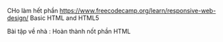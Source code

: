 CHo làm hết phần https://www.freecodecamp.org/learn/responsive-web-design/
Basic HTML and HTML5

Bài tập về nhà :
Hoàn thành nốt phần HTML